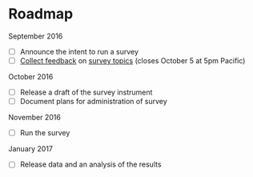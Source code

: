 # Roadmap

[feedback]: https://github.com/github/the-open-source-survey/milestone/1
[topics]: ./survey-topics.md

September 2016

- [ ] Announce the intent to run a survey
- [ ] [Collect feedback][feedback] on [survey topics][topics] (closes October 5 at 5pm Pacific)

October 2016

- [ ] Release a draft of the survey instrument
- [ ] Document plans for administration of survey

November 2016

- [ ] Run the survey

January 2017

- [ ] Release data and an analysis of the results
